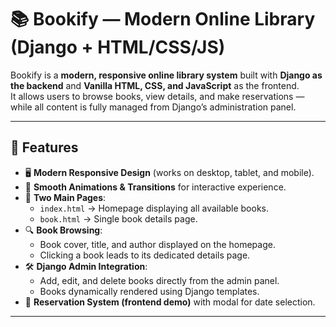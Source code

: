 # 📚 Bookify — Modern Online Library (Django + HTML/CSS/JS)

Bookify is a **modern, responsive online library system** built with **Django as the backend** and **Vanilla HTML, CSS, and JavaScript** as the frontend.  
It allows users to browse books, view details, and make reservations — while all content is fully managed from Django’s administration panel.

---

## 🚀 Features
- 🖥️ **Modern Responsive Design** (works on desktop, tablet, and mobile).  
- 🎨 **Smooth Animations & Transitions** for interactive experience.  
- 📑 **Two Main Pages**:
  - `index.html` → Homepage displaying all available books.  
  - `book.html` → Single book details page.  
- 🔍 **Book Browsing**:
  - Book cover, title, and author displayed on the homepage.  
  - Clicking a book leads to its dedicated details page.  
- 🛠️ **Django Admin Integration**:
  - Add, edit, and delete books directly from the admin panel.  
  - Books dynamically rendered using Django templates.  
- 📖 **Reservation System (frontend demo)** with modal for date selection.  

---

